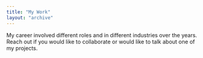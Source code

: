 ```yaml
---
title: "My Work"
layout: "archive"
---
```


My career involved different roles and in different industries over the years. Reach out if you would like to collaborate or would like to talk about one of my projects.